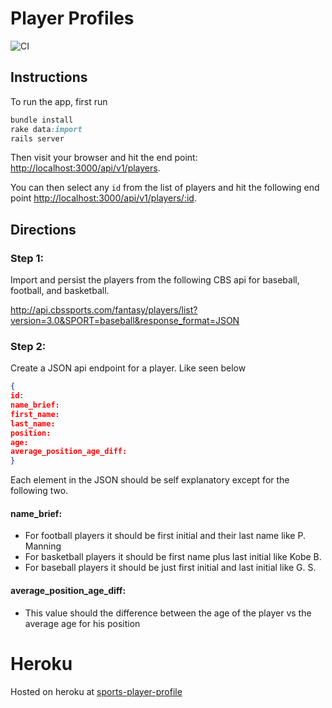 # Player Profiles

![CI](https://github.com/trevorrjohn/player_profile/workflows/CI/badge.svg)

## Instructions

To run the app, first run

```ruby
bundle install
rake data:import
rails server
```

Then visit your browser and hit the end point: <http://localhost:3000/api/v1/players>.

You can then select any `id` from the list of players and hit the following end point <http://localhost:3000/api/v1/players/:id>. 

## Directions
### Step 1:

Import and persist the players from the following CBS api for baseball, football, and basketball.

<http://api.cbssports.com/fantasy/players/list?version=3.0&SPORT=baseball&response_format=JSON>

### Step 2:

Create a JSON api endpoint for a player. Like seen below

```json
{
id: 
name_brief:
first_name:
last_name:
position:
age:
average_position_age_diff:
}
```

Each element in the JSON should be self explanatory except for the following two.

#### name_brief:

* For football players it should be first initial and their last name like P. Manning
* For basketball players it should be first name plus last initial like  Kobe B.
* For baseball players it should be just first initial and last initial like G. S.

#### average_position_age_diff:

* This value should the difference between the age of the player vs the average age for his position

# Heroku

Hosted on heroku at [sports-player-profile](https://sports-player-profile.herokuapp.com)
